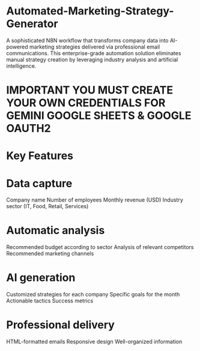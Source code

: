 # Automated-Marketing-Strategy-Generator
A sophisticated N8N workflow that transforms company data into AI-powered marketing strategies delivered via professional email communications. This enterprise-grade automation solution eliminates manual strategy creation by leveraging industry analysis and artificial intelligence.  
# IMPORTANT YOU MUST CREATE YOUR OWN CREDENTIALS FOR GEMINI GOOGLE SHEETS & GOOGLE OAUTH2
# Key Features
# Data capture
Company name
Number of employees
Monthly revenue (USD)
Industry sector (IT, Food, Retail, Services)
# Automatic analysis
Recommended budget according to sector
Analysis of relevant competitors
Recommended marketing channels
# AI generation
Customized strategies for each company
Specific goals for the month
Actionable tactics
Success metrics
# Professional delivery
HTML-formatted emails
Responsive design
Well-organized information
